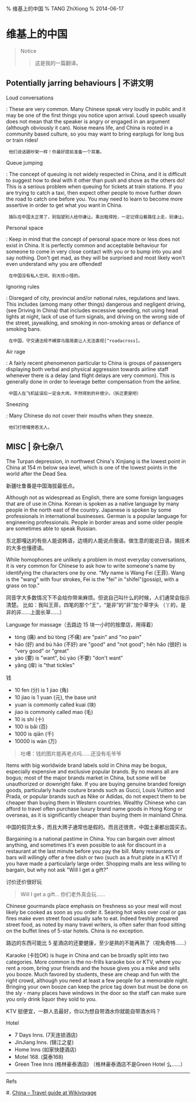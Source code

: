 % 维基上的中国
% TANG ZhiXiong
% 2014-06-17

维基上的中国
============

> Notice
>
>> 这是我的一篇翻译。

Potentially jarring behaviours | 不讲文明
-----------------------------------------

Loud conversations

:    These are very common. Many Chinese speak very loudly in public and 
     it may be one of the first things you notice upon arrival. 
     Loud speech usually does not mean that the speaker is angry or engaged 
     in an argument (although obviously it can). Noise means life, and 
     China is rooted in a community based culture, 
     so you may want to bring earplugs for long bus or train rides!

     他们说话跟吵架一样！你最好提前准备一个耳塞。

Queue jumping

:    The concept of queuing is not widely respected in China, and it is difficult
     to suggest how to deal with it other than push and shove as the others do! 
     This is a serious problem when queuing for tickets at train stations. 
     If you are trying to catch a taxi, then expect other people to move further down the road
     to catch one before you. You may need to learn to become more assertive
     in order to get what you want in China.

     插队在中国太正常了，别指望别人给你谦让。乘出租得抢，一定记得沿着路往上走，别谦让。

Personal space

:    Keep in mind that the concept of personal space more or less does not exist in China. 
     It is perfectly common and acceptable behaviour for someone to come in very close contact with you 
     or to bump into you and say nothing. Don't get mad, as they will be surprised and 
     most likely won't even understand why you are offended!

     在中国没有私人空间，别大惊小怪的。

Ignoring rules

:    Disregard of city, provincial and/or national rules, regulations and laws. 
     This includes (among many other things) dangerous and negligent driving, 
     (see Driving in China) that includes excessive speeding, not using head
     lights at night, lack of use of turn signals, and driving on the wrong side 
     of the street, jaywalking, and smoking in non-smoking areas or defiance of smoking bans.

     在中国，守交通法规不横穿马路简直让人无法直视[^roadacross]。
     
[^roadacross]: [红灯须硬闯，马路要横穿](http://www.douban.com/note/311121522/)

Air rage

:    A fairly recent phenomenon particular to China is groups of passengers 
     displaying both verbal and physical aggression towards airline staff 
     whenever there is a delay (and flight delays are very common). 
     This is generally done in order to leverage better compensation from the airline.

     中国人在飞机延误后一定会大闹，不然得到的补偿少。（拆迁更是吧）
     
Sneezing

:    Many Chinese do not cover their mouths when they sneeze.
 
     他们打喷嚏旁若无人。


MISC | 杂七杂八
---------------

The Turpan depression, in northwest China's Xinjiang is the lowest point in China 
at 154 m below sea level, which is one of the lowest points in the world after the Dead Sea.

新疆吐鲁番是中国海拔最低点。

Although not as widespread as English, there are some foreign languages that are of use in China. 
Korean is spoken as a native language by many people in the north east of the country. 
Japanese is spoken by some professionals in international businesses. 
German is a popular language for engineering professionals. 
People in border areas and some older people are sometimes able to speak Russian.

东北那嘎达的有些人能说韩语，边境的人能说点俄语。做生意的能说日语，搞技术的大多也懂德语。

While homophones are unlikely a problem in most everyday conversations, 
it is very common for Chinese to ask how to write someone's name by identifying the characters one by one. 
"My name is Wang Fei (王菲). Wang is the "wang" with four strokes, Fei is the "fei" in "shifei"(gossip), 
with a grass on top."

同音字大多数情况下不会给你带来麻烦。但说自己叫什么的时候，人们通常会指示清楚。
比如：我叫王菲，四笔的那个“王”，“是非”的“非”加个草字头 （丫的，是非的非……上面长草……）

Language for massage（去路边 15 块一小时的按摩店，用得着）

* tòng (痛) and bú tòng (不痛) are "pain" and "no pain"
* hǎo  (好) and bù hǎo (不好) are "good" and "not good"; hěn hǎo (很好) is "very good" or "great"
* yào  (要) is "want", bú yào (不要) "don't want"
* yǎng (痒) is "that tickles"

钱

* 10 fen (分) is 1 jiao (角)
* 10 jiao is 1 yuan (元), the base unit
* yuan is commonly called kuai (块)
* jiao is commonly called mao (毛)
* 10 is shí (十)
* 100 is bǎi (百)
* 1000 is qiān (千)
* 10000 is wàn (万)

> 吐嘈：钱的图片能再老点吗……还没有毛爷爷

Items with big worldwide brand labels sold in China may be bogus, 
especially expensive and exclusive popular brands. 
By no means all are bogus; most of the major brands market in China,
but some will be unauthorized or downright fake. 
If you are buying genuine branded foreign goods, 
particularly haute couture brands such as Gucci, 
Louis Vuitton and Prada, or popular brands such as
Nike or Adidas, do not expect them to be cheaper than buying them in Western countries. 
Wealthy Chinese who can afford to travel often purchase luxury brand name goods in Hong Kong or overseas, 
as it is significantly cheaper than buying them in mainland China.

中国的假货太多，而且大牌子通常也是假的。而且还很贵，中国土豪都出国买去。

Bargaining is a national pastime in China. You can bargain over almost anything, 
and sometimes it's even possible to ask for discount in a restaurant at the last minute 
before you pay the bill. Many restaurants or bars will willingly offer a free dish or two 
(such as a fruit plate in a KTV) if you have made a particularly large order. 
Shopping malls are less willing to bargain, but why not ask "Will I get a gift?"

讨价还价很好玩

> Will I get a gift... 你们老外真会玩……

Chinese gourmands place emphasis on freshness so your meal will most likely be 
cooked as soon as you order it. Searing hot woks over coal or gas fires 
make even street food usually safe to eat. Indeed freshly prepared street food, 
as noted by many travel writers, is often safer than food sitting on the buffet lines 
of 5-star hotels. China is no exception.

路边的东西可能比 5 星酒店的还要健康，至少是熟的不能再熟了（视角奇特……）

Karaoke (卡拉OK) is huge in China and can be broadly split into two categories. 
More common is the no-frills karaoke box or KTV, where you rent a room, 
bring your friends and the house gives you a mike and sells you booze. 
Much favored by students, these are cheap and fun with the right crowd, 
although you need at least a few people for a memorable night. 
Bringing your own booze can keep the price tag down but must be done on the sly - 
many places have windows in the door so the staff can make sure you only drink liquor 
they sold to you.

KTV 挺便宜，一群人去最好，你以为想自带酒水你就能自带酒水吗？

Hotel

* 7 Days Inns. (7天连锁酒店)
* JinJiang Inns. (锦江之星)
* Home Inns (如家快捷酒店)
* Motel 168. (莫泰168)
* Green Tree Inns (格林豪泰酒店) （格林豪泰酒店不是Green Hotel 么……）

---

Refs

#. [China – Travel guide at Wikivoyage][china]

[china]: https://en.wikivoyage.org/wiki/China